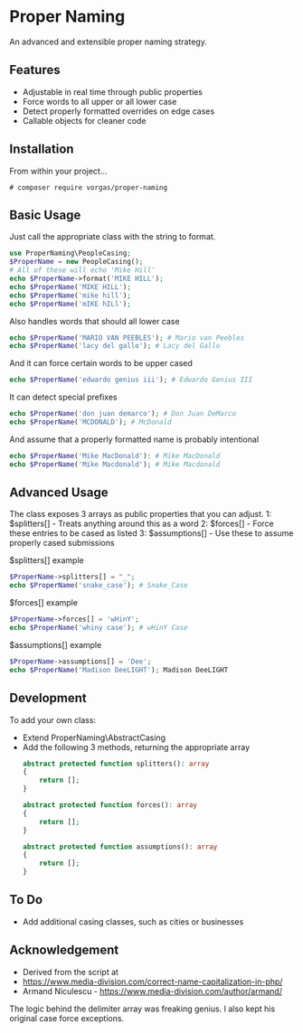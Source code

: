 # Proper Naming
An advanced and extensible proper naming strategy.

Features
--------
- Adjustable in real time through public properties
- Force words to all upper or all lower case
- Detect properly formatted overrides on edge cases
- Callable objects for cleaner code

Installation
------------
From within your project...
```shell
# composer require vorgas/proper-naming
```

Basic Usage
-----------
Just call the appropriate class with the string to format.
```php
use ProperNaming\PeopleCasing;
$ProperName = new PeopleCasing();
# All of these will echo 'Mike Hill'
echo $ProperName->format('MIKE HILL');
echo $ProperName('MIKE HILL');
echo $ProperName('mike hill');
echo $ProperName('mIKE hILl');
```
Also handles words that should all lower case
```php
echo $ProperName('MARIO VAN PEEBLES'); # Mario van Peebles
echo $ProperName('lacy del gallo'); # Lacy del Gallo
```

And it can force certain words to be upper cased
```php
echo $ProperName('edwardo genius iii'); # Edwardo Genius III
```

It can detect special prefixes
```php
echo $ProperName('don juan demarco'); # Don Juan DeMarco
echo $ProperName('MCDONALD'); # McDonald
```

And assume that a properly formatted name is probably intentional
```php
echo $ProperName('Mike MacDonald'): # Mike MacDonald
echo $ProperName('Mike Macdonald'); # Mike Macdonald
```
Advanced Usage
--------------
The class exposes 3 arrays as public properties that you can adjust.
 1: $splitters[] - Treats anything around this as a word
 2: $forces[] - Force these entries to be cased as listed
 3: $assumptions[] - Use these to assume properly cased submissions

$splitters[] example
```php
$ProperName->splitters[] = "_";
echo $ProperName('snake_case'); # Snake_Case
```

$forces[] example
```php
$ProperName->forces[] = 'wHinY';
echo $ProperName('whiny case'); # wHinY Case
```

$assumptions[] example
```php
$ProperName->assumptions[] = 'Dee';
echo $ProperName('Madison DeeLIGHT'); Madison DeeLIGHT
```

Development
-----------
To add your own class:
 - Extend ProperNaming\AbstractCasing
 - Add the following 3 methods, returning the appropriate array
   ```php
   abstract protected function splitters(): array 
   { 
       return [];
   }
   
   abstract protected function forces(): array
   {
       return [];
   }
   
   abstract protected function assumptions(): array
   {
       return [];
   }   
   ```
To Do
-----
* Add additional casing classes, such as cities or businesses

Acknowledgement
---------------
 * Derived from the script at
 * https://www.media-division.com/correct-name-capitalization-in-php/
 * Armand Niculescu - https://www.media-division.com/author/armand/

The logic behind the delimiter array was freaking genius. I also kept his 
original case force exceptions.